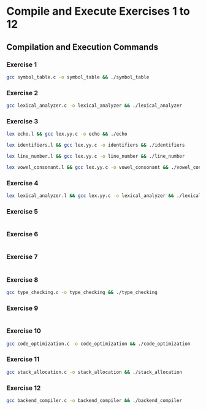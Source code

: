# Compile and Execute Exercises 1 to 12

## Compilation and Execution Commands

### Exercise 1

```bash
gcc symbol_table.c -o symbol_table && ./symbol_table
```

### Exercise 2

```bash
gcc lexical_analyzer.c -o lexical_analyzer && ./lexical_analyzer
```

### Exercise 3

```bash
lex echo.l && gcc lex.yy.c -o echo && ./echo
```

```bash
lex identifiers.l && gcc lex.yy.c -o identifiers && ./identifiers
```

```bash
lex line_number.l && gcc lex.yy.c -o line_number && ./line_number
```

```bash
lex vowel_consonant.l && gcc lex.yy.c -o vowel_consonant && ./vowel_consonant
```

### Exercise 4

```bash
lex lexical_analyzer.l && gcc lex.yy.c -o lexical_analyzer && ./lexical_analyzer
```

### Exercise 5

```bash

```

### Exercise 6

```bash

```

### Exercise 7

```bash

```

### Exercise 8

```bash
gcc type_checking.c -o type_checking && ./type_checking
```

### Exercise 9

```bash

```

### Exercise 10

```bash
gcc code_optimization.c -o code_optimization && ./code_optimization
```

### Exercise 11

```bash
gcc stack_allocation.c -o stack_allocation && ./stack_allocation
```

### Exercise 12

```bash
gcc backend_compiler.c -o backend_compiler && ./backend_compiler
```
